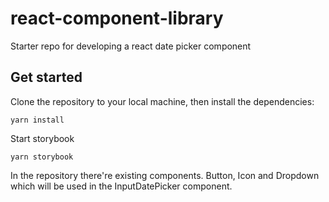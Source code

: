 # react-component-library
Starter repo for developing a react date picker component

## Get started

Clone the repository to your local machine, then install the dependencies:

```
yarn install
```
Start storybook

```
yarn storybook
```
In the repository there're existing components. Button, Icon and Dropdown which will be used in the InputDatePicker component.
